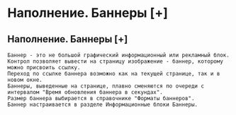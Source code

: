 ﻿---
description: 2.4.7
---
# Наполнение. Баннеры [+]
## Наполнение. Баннеры [+]
	Баннер - это не большой графический информационный или рекламный блок.
	Контрол позволяет вывести на страницу изображение - баннер, которому можно присвоить ссылку. 
	Переход по ссылке баннера возможно как на текущей странице, так и в новом окне.
	Баннеры, выведенные на странице, плавно сменяются по очереди с интервалом "Время обновления баннера в секундах".
	Размер баннера выбирается в справочнике "Форматы баннеров".
	Баннер настраивается в разделе Информационные блоки Баннеры. 
